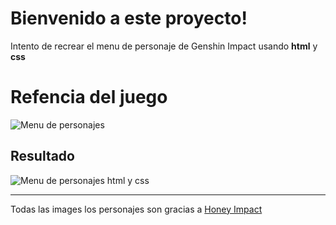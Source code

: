 # Bienvenido a este proyecto!

Intento de recrear el  menu de personaje de Genshin Impact usando **html** y **css**


# Refencia del juego

![Menu de personajes](https://i.ibb.co/7tmRpjY/beidou-genshin-impact.png)

## Resultado



![Menu de personajes html y css](https://i.ibb.co/4t1VKpD/Screenshot-2022-05-19-at-22-35-43-Personajes.png)


----------
Todas las images los personajes son gracias a [Honey Impact](https://genshin.honeyhunterworld.com/)

